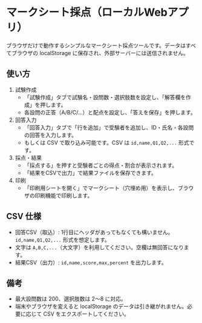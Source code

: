 # マークシート採点（ローカルWebアプリ）

ブラウザだけで動作するシンプルなマークシート採点ツールです。データはすべてブラウザの localStorage に保存され、外部サーバーには送信されません。

## 使い方

1. 試験作成
   - 「試験作成」タブで試験名・設問数・選択肢数を設定し、「解答欄を作成」を押します。
   - 各設問の正答（A/B/C/…）と配点を設定し、「答えを保存」を押します。
2. 回答入力
   - 「回答入力」タブで「行を追加」で受験者を追加し、ID・氏名・各設問の回答を入力します。
   - もしくは CSV で取り込み可能です。CSV は `id,name,Q1,Q2,...` 形式です。
3. 採点・結果
   - 「採点する」を押すと受験者ごとの得点・割合が表示されます。
   - 「結果をCSVで出力」で結果ファイルを保存できます。
4. 印刷
   - 「印刷用シートを開く」でマークシート（穴埋め用）を表示し、ブラウザの印刷機能で印刷します。

## CSV 仕様

- 回答CSV（取込）: 1行目にヘッダがあってもなくても構いません。`id,name,Q1,Q2,...` 形式を想定します。
- 文字は `A,B,C,...`（大文字）を利用してください。空欄は無回答になります。
- 結果CSV（出力）: `id,name,score,max,percent` を出力します。

## 備考

- 最大設問数は 200、選択肢数は 2〜8 に対応。
- 端末やブラウザを変えると localStorage のデータは引き継がれません。必要に応じて CSV をエクスポートしてください。 

